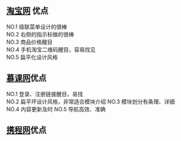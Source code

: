 ## [淘宝网](https://ai.taobao.com/?pid=mm_111978447_15128744_59500486) 优点
NO.1 级联菜单设计的很棒  
NO.2 右侧的指示标做的很棒  
NO.3 商品价格醒目  
NO.4 手机淘宝二维码醒目，容易找见  
NO.5 扁平化设计风格  


## [慕课网](http://www.icourse163.org/)优点
NO.1 登录、注册链接醒目，易找  
NO.2 扁平坏设计风格，非常适合模块介绍
NO.3 模块划分有条理、详细  
NO.4 内容更新及时
NO.5 导航高效、准确

## [携程网](http://www.ctrip.com/)优点
